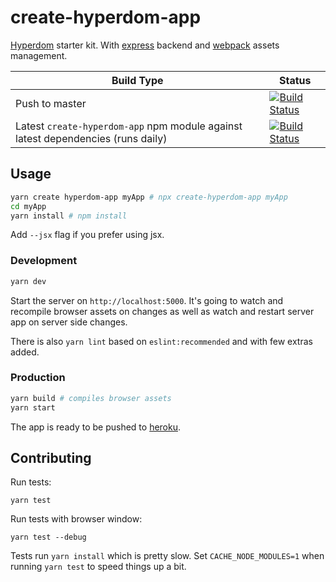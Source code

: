 # create-hyperdom-app

[Hyperdom](https://github.com/featurist/hyperdom) starter kit. With [express](https://expressjs.com/) backend and [webpack](https://webpack.js.org/) assets management.

Build Type | Status
------|------
Push to master | [![Build Status](https://semaphoreci.com/api/v1/featurist/create-hyperdom-app/branches/master/badge.svg)](https://semaphoreci.com/featurist/create-hyperdom-app)
Latest `create-hyperdom-app` npm module against latest dependencies (runs daily) | [![Build Status](https://travis-ci.org/featurist/create-hyperdom-app.svg?branch=master)](https://travis-ci.org/featurist/create-hyperdom-app)
 
## Usage

```bash
yarn create hyperdom-app myApp # npx create-hyperdom-app myApp
cd myApp
yarn install # npm install
```

Add `--jsx` flag if you prefer using jsx.

### Development

```bash
yarn dev
```

Start the server on `http://localhost:5000`. It's going to watch and recompile browser assets on changes as well as watch and restart server app on server side changes.

There is also `yarn lint` based on `eslint:recommended` and with few extras added.

### Production

```bash
yarn build # compiles browser assets
yarn start
```

The app is ready to be pushed to [heroku](https://www.heroku.com/).

## Contributing

Run tests:

```
yarn test
```

Run tests with browser window:

```
yarn test --debug
```

Tests run `yarn install` which is pretty slow. Set `CACHE_NODE_MODULES=1` when running `yarn test` to speed things up a bit.
